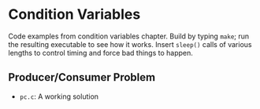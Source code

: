 
# Condition Variables

Code examples from condition variables chapter. Build by typing `make`;
run the resulting executable to see how it works. Insert `sleep()` calls
of various lengths to control timing and force bad things to happen.

## Producer/Consumer Problem
- `pc.c`: A working solution

